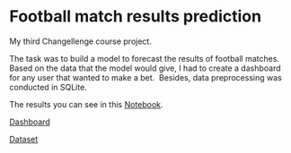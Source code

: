 # Football match results prediction
My third Changellenge course project. 

The task was to build a model to forecast the results of football matches.
Based on the data that the model would give, I had to create a dashboard for any user that wanted to make a bet. 
Besides, data preprocessing was conducted in SQLite. 

The results you can see in this [Notebook](https://github.com/zhukvv/foolball_match_results_forcast/blob/main/football_match-results_model.ipynb).

[Dashboard](https://github.com/zhukvv/foolball_match_results_forcast/blob/main/dashboard_to_make_a_bet.twbx)

[Dataset](https://www.kaggle.com/datasets/hugomathien/soccer)
